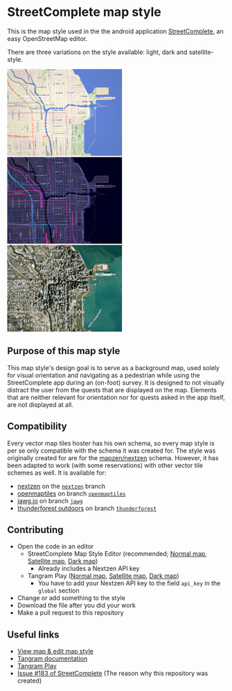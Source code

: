 # StreetComplete map style

This is the map style used in the the android application [StreetComplete](https://github.com/westnordost/StreetComplete), an easy OpenStreetMap editor.

There are three variations on the style available: light, dark and satellite-style.

<img src="https://raw.githubusercontent.com/ENT8R/streetcomplete-mapstyle/gh-pages/images/light.png" height="200px"> <img src="https://raw.githubusercontent.com/ENT8R/streetcomplete-mapstyle/gh-pages/images/dark.png" height="200px"> <img src="https://raw.githubusercontent.com/ENT8R/streetcomplete-mapstyle/gh-pages/images/satellite.png" height="200px">

## Purpose of this map style

This map style's design goal is to serve as a background map, used solely for visual orientation and navigating as a pedestrian while using the StreetComplete app during an (on-foot) survey.
It is designed to not visually distract the user from the quests that are displayed on the map. Elements that are neither relevant for orientation nor for quests asked in the app itself, are not displayed at all.

## Compatibility

Every vector map tiles hoster has his own schema, so every map style is per se only compatible with the schema it was created for. The style was originally created for are for the [mapzen/nextzen](https://www.nextzen.org/) schema. However, it has been adapted to work (with some reservations) with other vector tile schemes as well. It is available for:

- [nextzen](https://www.nextzen.org/) on the [`nextzen`](https://github.com/ENT8R/streetcomplete-mapstyle/tree/nextzen) branch
- [openmaptiles](https://openmaptiles.org/schema/) on branch [`openmaptiles`](https://github.com/ENT8R/streetcomplete-mapstyle/tree/openmaptiles)
- [jawg.io](https://www.jawg.io/en/maps) on branch [`jawg`](https://github.com/ENT8R/streetcomplete-mapstyle/tree/jawg)
- [thunderforest outdoors](https://www.thunderforest.com/docs/thunderforest.outdoors-v2/) on branch [`thunderforest`](https://github.com/ENT8R/streetcomplete-mapstyle/tree/thunderforest)

## Contributing

* Open the code in an editor
  * StreetComplete Map Style Editor (recommended; [Normal map](https://streetcomplete.github.io/streetcomplete-mapstyle/?provider=nextzen&style=light), [Satellite map](https://streetcomplete.github.io/streetcomplete-mapstyle/?provider=nextzen&style=satellite), [Dark map](https://streetcomplete.github.io/streetcomplete-mapstyle/?provider=nextzen&style=dark))
    * Already includes a Nextzen API key
  * Tangram Play ([Normal map](https://tangram.city/play/?scene=https://raw.githubusercontent.com/ENT8R/streetcomplete-mapstyle/nextzen/streetcomplete-light-style.yaml),  [Satellite map](https://tangram.city/play/?scene=https://raw.githubusercontent.com/ENT8R/streetcomplete-mapstyle/nextzen/streetcomplete-satellite-style.yaml), [Dark map](https://tangram.city/play/?scene=https://raw.githubusercontent.com/ENT8R/streetcomplete-mapstyle/nextzen/streetcomplete-dark-style.yaml))
    * You have to add your Nextzen API key to the field `api_key` in the `global` section
* Change or add something to the style
* Download the file after you did your work
* Make a pull request to this repository

## Useful links

* [View map & edit map style](https://streetcomplete.github.io/streetcomplete-mapstyle/?provider=nextzen)
* [Tangram documentation](https://mapzen.com/documentation/tangram/)
* [Tangram Play](https://tangram.city/play/)
* [Issue #183 of StreetComplete](https://github.com/westnordost/StreetComplete/issues/183) (The reason why this repository was created)
